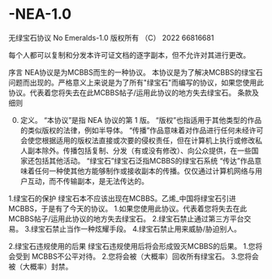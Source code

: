 # -NEA-1.0
无绿宝石协议 No Emeralds-1.0
版权所有 （C） 2022 66816681

每个人都可以复制和分发本许可证文档的逐字副本，但不允许对其进行更改。

序言
NEA协议是为MCBBS而生的一种协议。
本协议是为了解决MCBBS的绿宝石问题而出现的。严格意义上来说是为了所有"绿宝石"而编写的协议，如果您使用此协议。代表着您将失去在此MCBBS帖子/运用此协议的地方失去绿宝石。
条款及细则

0. 定义。
“本协议”是指 NEA 协议的第 1 版。
“版权”也指适用于其他类型的作品的类似版权的法律，例如半导体。
“传播”作品意味着对作品进行任何未经许可会使您根据适用的版权法直接或次要的侵权责任，但在计算机上执行或修改私人副本除外。传播包括复制、分发（有或没有修改）、向公众提供，在一些国家还包括其他活动。
“绿宝石”绿宝石泛指MCBBS的绿宝石系统
“传达”作品意味着任何一种使其他方能够制作或接收副本的传播。仅仅通过计算机网络与用户互动，而不传输副本，是无法传达的。

1.绿宝石的保护
绿宝石本不应该出现在MCBBS。乙烯_中国将绿宝石引进MCBBS，于是有了今天的协议。
1.如果您使用此协议。代表着您将失去在此MCBBS帖子/运用此协议的地方失去绿宝石。
2.绿宝石禁止通过第三方平台交易。
3.绿宝石禁止当作一种炫耀手段。
4.绿宝石禁止用来威胁/胁迫别人。

2.绿宝石违规使用的后果
绿宝石违规使用后将会形成毁灭MCBBS的后果。
1.您将会受到 MCBBS不公平对待。
2.您将会被（大概率）回收所有绿宝石。
3.您将会被（大概率）封禁。
